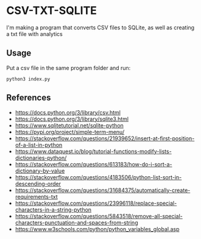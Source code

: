 # CSV-TXT-SQLITE
I'm making a program that converts CSV files to SQLite, as well as creating a txt file with analytics

## Usage
Put a csv file in the same program folder and run:
```
python3 index.py
```

## References
* https://docs.python.org/3/library/csv.html
* https://docs.python.org/3/library/sqlite3.html
* https://www.sqlitetutorial.net/sqlite-python
* https://pypi.org/project/simple-term-menu/
* https://stackoverflow.com/questions/21939652/insert-at-first-position-of-a-list-in-python
* https://www.dataquest.io/blog/tutorial-functions-modify-lists-dictionaries-python/
* https://stackoverflow.com/questions/613183/how-do-i-sort-a-dictionary-by-value
* https://stackoverflow.com/questions/4183506/python-list-sort-in-descending-order
* https://stackoverflow.com/questions/31684375/automatically-create-requirements-txt
* https://stackoverflow.com/questions/23996118/replace-special-characters-in-a-string-python
* https://stackoverflow.com/questions/5843518/remove-all-special-characters-punctuation-and-spaces-from-string
* https://www.w3schools.com/python/python_variables_global.asp